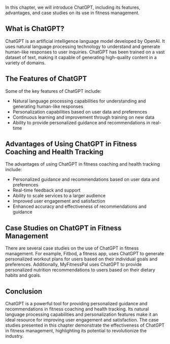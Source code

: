 
In this chapter, we will introduce ChatGPT, including its features, advantages, and case studies on its use in fitness management.

What is ChatGPT?
----------------

ChatGPT is an artificial intelligence language model developed by OpenAI. It uses natural language processing technology to understand and generate human-like responses to user inquiries. ChatGPT has been trained on a vast dataset of text, making it capable of generating high-quality content in a variety of domains.

The Features of ChatGPT
-----------------------

Some of the key features of ChatGPT include:

* Natural language processing capabilities for understanding and generating human-like responses
* Personalization capabilities based on user data and preferences
* Continuous learning and improvement through training on new data
* Ability to provide personalized guidance and recommendations in real-time

Advantages of Using ChatGPT in Fitness Coaching and Health Tracking
-------------------------------------------------------------------

The advantages of using ChatGPT in fitness coaching and health tracking include:

* Personalized guidance and recommendations based on user data and preferences
* Real-time feedback and support
* Ability to scale services to a larger audience
* Improved user engagement and satisfaction
* Enhanced accuracy and effectiveness of recommendations and guidance

Case Studies on ChatGPT in Fitness Management
---------------------------------------------

There are several case studies on the use of ChatGPT in fitness management. For example, Fitbod, a fitness app, uses ChatGPT to generate personalized workout plans for users based on their individual goals and preferences. Additionally, MyFitnessPal uses ChatGPT to provide personalized nutrition recommendations to users based on their dietary habits and goals.

Conclusion
----------

ChatGPT is a powerful tool for providing personalized guidance and recommendations in fitness coaching and health tracking. Its natural language processing capabilities and personalization features make it an ideal resource for improving user engagement and satisfaction. The case studies presented in this chapter demonstrate the effectiveness of ChatGPT in fitness management, highlighting its potential to revolutionize the industry.
